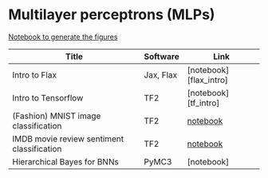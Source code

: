 
# Multilayer perceptrons (MLPs)

[Notebook to generate the figures](https://github.com/probml/pyprobml/blob/master/notebooks/figures/chapter13_figures.ipynb)

[flax]: https://colab.research.google.com/giathub/probml/pyprobml/blob/master/book1/mlp/flax_intro.ipynb
[tf]: https://colab.research.google.com/github/probml/pyprobml/blob/master/book1/mlp/tf_intro.ipynb
[pytorch]: https://colab.research.google.com/github/probml/pyprobml/blob/master/book1/mlp/pytorch_intro.ipynb
[mnist]: https://colab.research.google.com/github/probml/pyprobml/blob/master/book1/mlp/mlp_mnist_tf.ipynb
[imdb]: https://colab.research.google.com/github/probml/pyprobml/blob/master/book1/mlp/mlp_imdb_tf.ipynb
[hetero]: https://colab.research.google.com/github/probml/pyprobml/blob/master/book1/mlp/mlp_1d_regression_hetero_tf.ipynb
[tensorboard]: https://colab.research.google.com/github/probml/pyprobml/blob/master/book1/mlp/early_stopping_tensorboard_tf.ipynb
[bnn]: https://colab.research.google.com/github/probml/pyprobml/blob/master/book1/mlp/bnn_hierarchical_pymc3.ipynb

|Title|Software|Link|
|-----------|----|----|
|Intro to Flax| Jax, Flax| [notebook][flax_intro]
|Intro to Tensorflow| TF2| [notebook][tf_intro]
|(Fashion) MNIST image classification|TF2|[notebook][mnist]
|IMDB movie review sentiment classification |TF2|[notebook][imdb]
|Hierarchical Bayes for BNNs| PyMC3 | [notebook]

<!--
|Intro to PyTorch| PyTorch| [notebook][pytorch_intro]
|Auto-MPG regression| TF2| [Keras tutorial](https://www.tensorflow.org/tutorials/keras/regression)
|Tabular medical data classification|TF2|[TF tutorial](https://www.tensorflow.org/tutorials/structured_data/feature_columns)
|IMDB movie review sentiment classification using pre-trained word embeddings from TF-hub|TF2|[TF tutorial](https://www.tensorflow.org/tutorials/keras/text_classification_with_hub)
|IMDB movie review sentiment classification using keras pre-processed data|TF2|[TF tutorial](https://www.tensorflow.org/tutorials/keras/text_classification)|
|Heteroskedastic regression in 1d| TFP | [notebook][hetero]
|Using tensorboard to plot learning curves| TF2 | [notebook][tensorboard]
-->